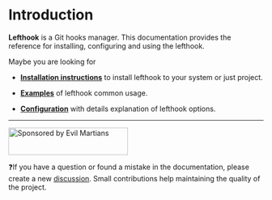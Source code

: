 # Introduction

**Lefthook** is a Git hooks manager. This documentation provides the reference for installing, configuring and using the lefthook.

Maybe you are looking for

- **[Installation instructions](./installation)** to install lefthook to your system or just project.

- **[Examples](./examples)** of lefthook common usage.

- **[Configuration](./configuration)** with details explanation of lefthook options.

---

<a href="https://evilmartians.com/?utm_source=lefthook">
<img src="https://evilmartians.com/badges/sponsored-by-evil-martians.svg" alt="Sponsored by Evil Martians" width="236" height="54"></a>



❓If you have a question or found a mistake in the documentation, please create a new [discussion](https://github.com/evilmartians/lefthook/discussions/new/choose). Small contributions help maintaining the quality of the project.


